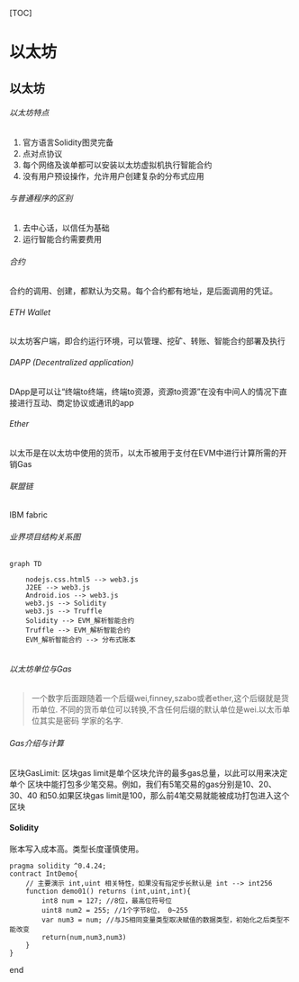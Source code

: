 [TOC]

# 以太坊

## 以太坊

###### 以太坊特点

1. 官方语言Solidity图灵完备
2. 点对点协议
3. 每个网络及诶单都可以安装以太坊虚拟机执行智能合约
4. 没有用户预设操作，允许用户创建复杂的分布式应用

###### 与普通程序的区别

1. 去中心话，以信任为基础
2. 运行智能合约需要费用

###### 合约

合约的调用、创建，都默认为交易。每个合约都有地址，是后面调用的凭证。

###### ETH Wallet

以太坊客户端，即合约运行环境，可以管理、挖矿、转账、智能合约部署及执行

###### DAPP (Decentralized application)

DApp是可以让“终端to终端，终端to资源，资源to资源”在没有中间人的情况下直接进行互动、商定协议或通讯的app

###### Ether

以太币是在以太坊中使用的货币，以太币被用于支付在EVM中进行计算所需的开销Gas

###### 联盟链

IBM fabric

###### 业界项目结构关系图

```mermaid
graph TD

    nodejs.css.html5 --> web3.js
    J2EE --> web3.js
    Android.ios --> web3.js
    web3.js --> Solidity
    web3.js --> Truffle
    Solidity --> EVM_解析智能合约
    Truffle --> EVM_解析智能合约
    EVM_解析智能合约 --> 分布式账本
    

```

###### 以太坊单位与Gas

> 一个数字后面跟随着一个后缀wei,finney,szabo或者ether,这个后缀就是货币单位.
> 不同的货币单位可以转换,不含任何后缀的默认单位是wei.以太币单位其实是密码
> 学家的名字.

###### Gas介绍与计算 

区块GasLimit: 区块gas limit是单个区块允许的最多gas总量，以此可以用来决定单个 区块中能打包多少笔交易。例如，我们有5笔交易的gas分别是10、20、30、40 和50.如果区块gas limit是100，那么前4笔交易就能被成功打包进入这个区块 



#### Solidity

账本写入成本高。类型长度谨慎使用。 

```
pragma solidity ^0.4.24;
contract IntDemo{
    // 主要演示 int,uint 相关特性，如果没有指定步长默认是 int --> int256
    function demo01() returns (int,uint,int){
        int8 num = 127; //8位，最高位符号位
        uint8 num2 = 255; //1个字节8位， 0~255
        var num3 = num; //与JS相同变量类型取决赋值的数据类型，初始化之后类型不能改变
        return(num,num3,num3)
    }
}
```





end

